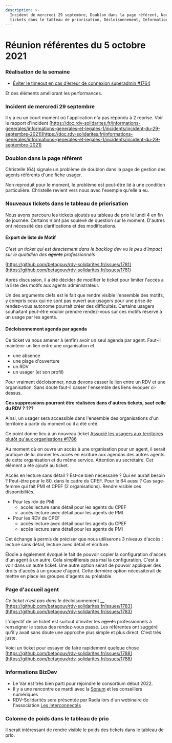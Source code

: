 ```yaml
---
description: >-
  Incident de mercredi 29 septembre, Doublon dans la page référent, Nouveaux
  tickets dans le tableau de priorisation, Décloisonnement, Informations BizDev
---
```


# Réunion référentes du 5 octobre 2021

### Réalisation de la semaine

* [Éviter le timeout en cas d’erreur de connexion superadmin #1764](https://github.com/betagouv/rdv-solidarites.fr/issues/1764)

Et des éléments améliorant les performances.

### Incident de mercredi 29 septembre

Il y a eu un court moment où l'application n'a pas répondu à 2 reprise. Voir le rapport d'incident [https://doc.rdv-solidarites.fr/informations-generales/informations-generales-et-legales-1/incidents/incident-du-29-septembre-2021](https://doc.rdv-solidarites.fr/informations-generales/informations-generales-et-legales-1/incidents/incident-du-29-septembre-2021)

### Doublon dans la page référent

Christelle (64) signale un problème de doublon dans la page de gestion des agents référents d'une fiche usager.

Non reproduit pour le moment, le problème est peut-être lié à une condition particulière. Christelle revient vers nous avec l'exemple qu'elle a eu.

### Nouveaux tickets dans le tableau de priorisation

Nous avons parcouru les tickets ajoutés au tableau de prio le lundi 4 en fin de journée. Certains n'ont pas soulevé de question sur le moment. D'autres ont nécessité des clarifications et des modifications.

#### Export de liste de Motif

_C'est un ticket qui est directement dans le backlog dev vu le peu d'impact sur le quotidien des _~~_agents_~~_ professionnels_

[https://github.com/betagouv/rdv-solidarites.fr/issues/1781](https://github.com/betagouv/rdv-solidarites.fr/issues/1781)

Après discussion, il a été décider de modifier le ticket pour limiter l'accès a la liste des motifs aux agents administrateur.

Un des arguments clefs est le fait que rendre visible l'ensemble des motifs, y compris ceux qui ne sont pas ouvert aux usagers pour une prise de rendez-vous autonome pourrait créer des difficultés. Certains usagers souhaitant peut-être vouloir prendre rendez-vous sur ces motifs réservé à un usage par les agents.

#### Décloisonnement agenda par agenda

Ce ticket va nous amener à (enfin) avoir un seul agenda par agent. Faut-il maintenir un lien entre une organisation et

* une absence
* une plage d'ouverture
* un RDV
* un usager (et son profil)

Pour vraiment décloisonner, nous devons casser le lien entre un RDV et une organisation. Sans doute faut-il casser l'ensemble des liens évoquer ci-dessus.

**Ces suppressions pourront être réalisées dans d'autres tickets, sauf celle du RDV ? ???**

Ainsi, un usager sera accessible dans l'ensemble des organisations d'un territoire à partir du moment où il a été créé.

Ce point donne lieu à un nouveau ticket [Associé les usagers aux territoires plutôt qu'aux organisations #1786](https://github.com/betagouv/rdv-solidarites.fr/issues/1786)

Au moment où on ouvre un accès à une organisation pour un agent, il serait pratique de lui donner les accès en écriture aux agendas des autres agents de cette organisation et du même service. Attention au secrétaire. Cet élément a été ajouté au ticket.

Accès en lecture sans détail ? Est-ce bien nécessaire ? Qui en aurait besoin ? Peut-être pour le 80, dans le cadre du CPEF. Pour le 64 aussi ? Cas sage-femme qui fait PMI et CPEF (2 organisations). Rendre visible ces disponibilités.

* Pour les rdv de PMI
  * accès lecture sans détail pour les agents du CPEF
  * accès lecture avec détail pour les agents de PMI
* Pour les RDV de CPEF&#x20;
  * accès lecture avec détail pour les agents du CPEF
  * accès lecture sans détail pour les agents de PMI

Cet échange à permis de préciser que nous utiliserons 3 niveaux d'accès : lecture sans détail, lecture avec détail et écriture.

Élodie a également évoqué le fait de pouvoir copier la configuration d'accès d'un agent à un autre. Cela simplifierais pas mal la configuration. C'est à voir dans un autre ticket. Une autre option serait de pouvoir appliquer des droits d'accès à un groupe d'agent. Cette dernière option nécessiterait de mettre en place les groupes d'agents au préalable.

### Page d'accueil agent

_Ce ticket n'est pas dans le_ décloisonnement __ [https://github.com/betagouv/rdv-solidarites.fr/issues/1783](https://github.com/betagouv/rdv-solidarites.fr/issues/1783)

L'objectif de ce ticket est surtout d'inviter les ~~agents~~ professionnels à renseigner le status des rendez-vous passé. Les référentes ont suggéré qu'il y avait sans doute une approche plus simple et plus direct. C'est très juste.

Voici un ticket pour essayer de faire rapidement quelque chose [https://github.com/betagouv/rdv-solidarites.fr/issues/1788](https://github.com/betagouv/rdv-solidarites.fr/issues/1788)

### Informations BizDev

* Le Var est très bien parti pour rejoindre le consortium début 2022.
* Il y a une rencontre ce mardi avec la [Sonum](https://societenumerique.gouv.fr) et les conseillers numériques
* RDV-Solidarités sera présentée par Radia lors d'un webinaire de l'association [Les interconnectés](https://www.interconnectes.com)

### Colonne de poids dans le tableau de prio

Il serait intéressant de rendre visible le poids des tickets dans le tableau de prio.
